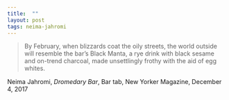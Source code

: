 ```yaml
---
title:  ""
layout: post
tags: neima-jahromi
---
```


> By February, when blizzards coat the oily streets, the world outside will resemble the bar’s Black Manta, a rye drink with black sesame and on-trend charcoal, made unsettlingly frothy with the aid of egg whites.

Neima Jahromi, _Dromedary Bar_, Bar tab, New Yorker Magazine, December 4, 2017